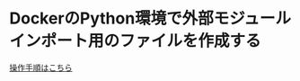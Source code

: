 # DockerのPython環境で外部モジュールインポート用のファイルを作成する

[操作手順はこちら](https://zenn.dev/fujimoto/articles/8aa786a1fcdfca)
